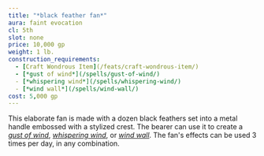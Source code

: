 ```yaml
---
title: "*black feather fan*"
aura: faint evocation
cl: 5th
slot: none
price: 10,000 gp
weight: 1 lb.
construction_requirements:
  - [Craft Wondrous Item](/feats/craft-wondrous-item/)
  - [*gust of wind*](/spells/gust-of-wind/)
  - [*whispering wind*](/spells/whispering-wind/)
  - [*wind wall*](/spells/wind-wall/)
cost: 5,000 gp
---
```


This elaborate fan is made with a dozen black feathers set into a metal handle embossed with a stylized crest. The bearer can use it to create a [*gust of wind*](/spells/gust-of-wind/), [*whispering wind*](/spells/whispering-wind/), or [*wind wall*](/spells/wind-wall/). The fan's effects can be used 3 times per day, in any combination.

